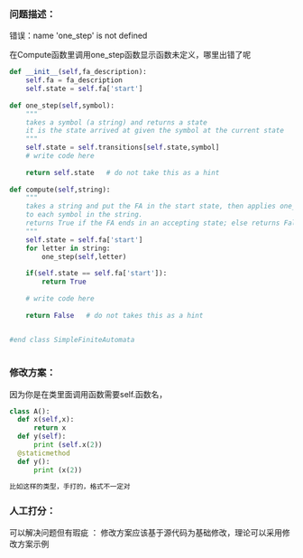 ### 问题描述：
<p>错误：name 'one_step' is not defined</p>
在Compute函数里调用one_step函数显示函数未定义，哪里出错了呢

```python
def __init__(self,fa_description):
    self.fa = fa_description
    self.state = self.fa['start']
    
def one_step(self,symbol):
    """
    takes a symbol (a string) and returns a state
    it is the state arrived at given the symbol at the current state
    """
    self.state = self.transitions[self.state,symbol]
    # write code here
    
    return self.state   # do not take this as a hint
    
def compute(self,string):
    """
    takes a string and put the FA in the start state, then applies one_step
    to each symbol in the string.
    returns True if the FA ends in an accepting state; else returns False
    """
    self.state = self.fa['start']
    for letter in string:
        one_step(self,letter)
        
    if(self.state == self.fa['start']):
        return True
    
    # write code here 
    
    return False   # do not takes this as a hint


#end class SimpleFiniteAutomata
 
```

### 修改方案：
因为你是在类里面调用函数需要self.函数名，

```python
class A():
  def x(self,x):
      return x
  def y(self):
      print (self.x(2))
  @staticmethod
  def y():
      print (x(2))

比如这样的类型，手打的，格式不一定对


```

### 人工打分：
可以解决问题但有瑕疵 ： 修改方案应该基于源代码为基础修改，理论可以采用修改方案示例